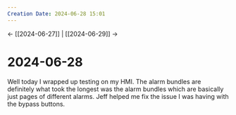 ```yaml
---
Creation Date: 2024-06-28 15:01
---
```


<- [[2024-06-27]] | [[2024-06-29]]  ->

# 2024-06-28
Well today I wrapped up testing on my HMI. The alarm bundles are definitely what took the longest was the alarm bundles which are basically just pages of different alarms. Jeff helped me fix the issue I was having with the bypass buttons.